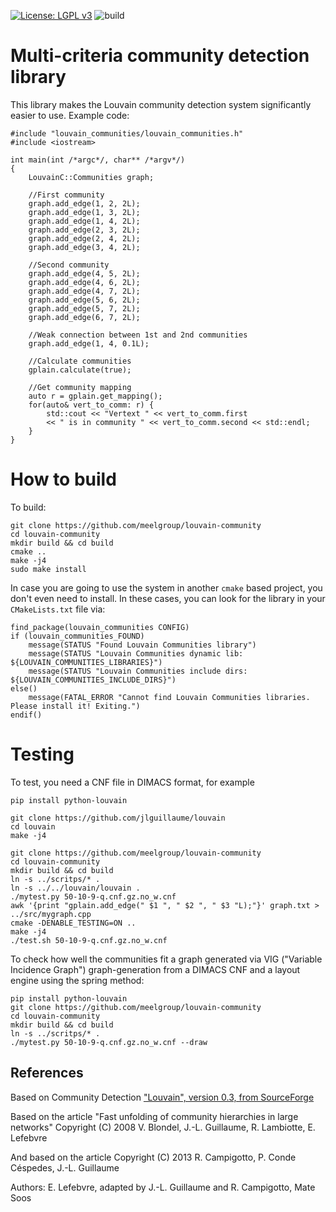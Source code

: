 [![License: LGPL v3](https://img.shields.io/badge/License-LGPL%20v3-blue.svg)](http://www.gnu.org/licenses/lgpl-3.0)
![build](https://github.com/msoos/cryptominisat/workflows/build/badge.svg)


# Multi-criteria community detection library

This library makes the Louvain community detection system significantly easier to use. Example code:

```
#include "louvain_communities/louvain_communities.h"
#include <iostream>

int main(int /*argc*/, char** /*argv*/)
{
    LouvainC::Communities graph;

    //First community
    graph.add_edge(1, 2, 2L);
    graph.add_edge(1, 3, 2L);
    graph.add_edge(1, 4, 2L);
    graph.add_edge(2, 3, 2L);
    graph.add_edge(2, 4, 2L);
    graph.add_edge(3, 4, 2L);

    //Second community
    graph.add_edge(4, 5, 2L);
    graph.add_edge(4, 6, 2L);
    graph.add_edge(4, 7, 2L);
    graph.add_edge(5, 6, 2L);
    graph.add_edge(5, 7, 2L);
    graph.add_edge(6, 7, 2L);

    //Weak connection between 1st and 2nd communities
    graph.add_edge(1, 4, 0.1L);

    //Calculate communities
    gplain.calculate(true);

    //Get community mapping
    auto r = gplain.get_mapping();
    for(auto& vert_to_comm: r) {
        std::cout << "Vertext " << vert_to_comm.first
        << " is in community " << vert_to_comm.second << std::endl;
    }
}

```

# How to build

To build:

```
git clone https://github.com/meelgroup/louvain-community
cd louvain-community
mkdir build && cd build
cmake ..
make -j4
sudo make install
```

In case you are going to use the system in another `cmake` based project, you don't even need to install. In these cases, you can look for the library in your `CMakeLists.txt` file via:

```
find_package(louvain_communities CONFIG)
if (louvain_communities_FOUND)
    message(STATUS "Found Louvain Communities library")
    message(STATUS "Louvain Communities dynamic lib: ${LOUVAIN_COMMUNITIES_LIBRARIES}")
    message(STATUS "Louvain Communities include dirs: ${LOUVAIN_COMMUNITIES_INCLUDE_DIRS}")
else()
    message(FATAL_ERROR "Cannot find Louvain Communities libraries. Please install it! Exiting.")
endif()

```

# Testing

To test, you need a CNF file in DIMACS format, for example

```
pip install python-louvain

git clone https://github.com/jlguillaume/louvain
cd louvain
make -j4

git clone https://github.com/meelgroup/louvain-community
cd louvain-community
mkdir build && cd build
ln -s ../scritps/* .
ln -s ../../louvain/louvain .
./mytest.py 50-10-9-q.cnf.gz.no_w.cnf
awk '{print "gplain.add_edge(" $1 ", " $2 ", " $3 "L);"}' graph.txt > ../src/mygraph.cpp
cmake -DENABLE_TESTING=ON ..
make -j4
./test.sh 50-10-9-q.cnf.gz.no_w.cnf
```

To check how well the communities fit a graph generated via VIG ("Variable Incidence Graph") graph-generation from a DIMACS CNF and a layout engine using the spring method:

```
pip install python-louvain
git clone https://github.com/meelgroup/louvain-community
cd louvain-community
mkdir build && cd build
ln -s ../scritps/* .
./mytest.py 50-10-9-q.cnf.gz.no_w.cnf --draw
```


## References
Based on Community Detection ["Louvain", version 0.3, from SourceForge](https://sourceforge.net/projects/louvain/)

Based on the article "Fast unfolding of community hierarchies in large networks"
Copyright (C) 2008 V. Blondel, J.-L. Guillaume, R. Lambiotte, E. Lefebvre

And based on the article
Copyright (C) 2013 R. Campigotto, P. Conde Céspedes, J.-L. Guillaume

Authors: E. Lefebvre, adapted by J.-L. Guillaume and R. Campigotto, Mate Soos
